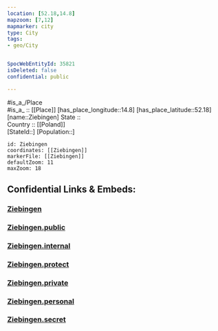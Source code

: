 ```yaml
---
location: [52.18,14.8] 
mapzoom: [7,12] 
mapmarker: city 
type: City
tags:
- geo/City


SpocWebEntityId: 35821
isDeleted: false
confidential: public

---
```

#is_a_/Place  
#is_a_ :: [[Place]] 
[has_place_longitude::14.8] 
[has_place_latitude::52.18] 
[name::Ziebingen] 
State ::  
Country :: [[Poland]]  
[StateId::] 
[Population::] 



```leaflet
id: Ziebingen
coordinates: [[Ziebingen]] 
markerFile: [[Ziebingen]] 
defaultZoom: 11 
maxZoom: 18
```


## Confidential Links & Embeds: 

### [Ziebingen](/_Standards/Earth/Continent/Europe/Europe~East/Poland/Provinces~Poland/Lubusz/City/Ziebingen.md) 

### [Ziebingen.public](/_public/Earth/Continent/Europe/Europe~East/Poland/Provinces~Poland/Lubusz/City/Ziebingen.public.md) 

### [Ziebingen.internal](/_internal/Earth/Continent/Europe/Europe~East/Poland/Provinces~Poland/Lubusz/City/Ziebingen.internal.md) 

### [Ziebingen.protect](/_protect/Earth/Continent/Europe/Europe~East/Poland/Provinces~Poland/Lubusz/City/Ziebingen.protect.md) 

### [Ziebingen.private](/_private/Earth/Continent/Europe/Europe~East/Poland/Provinces~Poland/Lubusz/City/Ziebingen.private.md) 

### [Ziebingen.personal](/_personal/Earth/Continent/Europe/Europe~East/Poland/Provinces~Poland/Lubusz/City/Ziebingen.personal.md) 

### [Ziebingen.secret](/_secret/Earth/Continent/Europe/Europe~East/Poland/Provinces~Poland/Lubusz/City/Ziebingen.secret.md)

